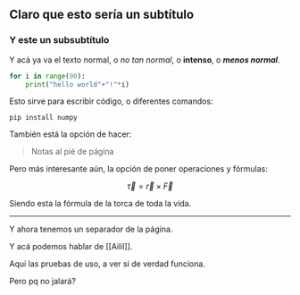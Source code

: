 
## Claro que esto sería un subtítulo
### Y este un subsubtítulo

Y acá ya va el texto normal, o *no tan normal*, o **intenso**, o ***menos normal***. 

```python
for i in range(90): 
	print("hello world"+"!"*i)
```

Esto sirve para escribir código, o diferentes comandos: 

```
pip install numpy
```

También está la opción de hacer: 
>Notas al pié de página

Pero más interesante aún, la opción de poner operaciones y fórmulas: 

$$
\vec{\tau} = \vec{r} \times \vec{F}
$$

Siendo esta la fórmula de la torca de toda la vida. 

---

Y ahora tenemos un separador de la página. 


Y acá podemos hablar de [[Ailil]]. 


Aquí las pruebas de uso, a ver si de verdad funciona.


Pero pq no jalará?